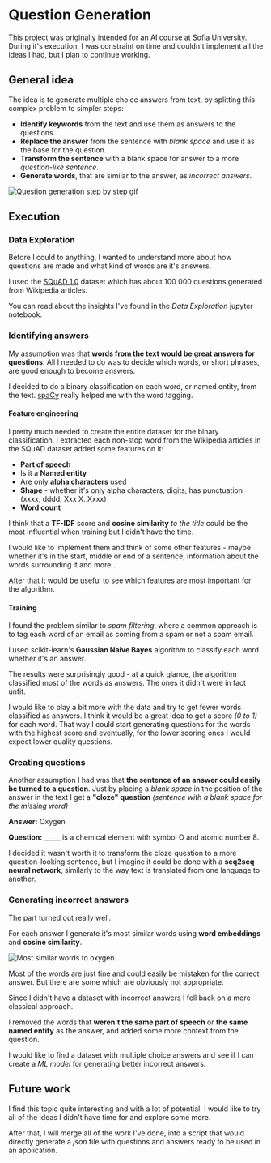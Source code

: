 #  Question Generation
This project was originally intended for an AI course at Sofia University. During it's execution, I was constraint on time and couldn't implement all the ideas I had, but I plan to continue working.

## General idea
The idea is to generate multiple choice answers from text, by splitting this complex problem to simpler steps:

 - **Identify keywords** from the text and use them as answers to the questions.
 - **Replace the answer** from the sentence with *blank space* and use it as the base for the question.
 - **Transform the sentence** with a blank space for answer to a more *question-like sentence*.
 - **Generate words**, that are similar to the answer, as *incorrect answers*.

![Question generation step by step gif](https://media.giphy.com/media/1n4JPydITD3mGvTZBZ/giphy.gif)

## Execution

### Data Exploration
Before I could to anything, I wanted to understand more about how questions are made and what kind of words are it's answers.

I used the [SQuAD 1.0](https://rajpurkar.github.io/SQuAD-explorer/) dataset which has about 100 000 questions generated from Wikipedia articles.

You can read about the insights I've found in the *Data Exploration* jupyter notebook.

### Identifying answers
My assumption was that **words from the text would be great answers for questions**. All I needed to do was to decide which words, or short phrases, are good enough to become answers.

I decided to do a binary classification on each word, or named entity, from the text. [spaCy](https://spacy.io/) really helped me with the word tagging.

#### Feature engineering
I pretty much needed to create the entire dataset for the binary classification. 
I extracted each non-stop word from the Wikipedia articles in the SQuAD dataset added some features on it:

 - **Part of speech**
 - Is it a **Named entity**
 - Are only **alpha characters** used
 - **Shape** - whether it's only alpha characters, digits, has punctuation (xxxx, dddd, Xxx X. Xxxx)
 - **Word count**

I think that a **TF-IDF** score and **cosine similarity** *to the title* could be the most influential when training but I didn't have the time.

I would like to implement them and think of some other features - maybe whether it's in the start, middle or end of a sentence,  information about the words surrounding it and more... 

After that it would be useful to see which features are most important for the algorithm.

#### Training
I found the problem similar to *spam filtering*, where a common approach is to tag each word of an email as coming from a spam or not a spam email.

I used scikit-learn's **Gaussian Naive Bayes** algorithm to classify each word whether it's an answer.

The results were surprisingly good - at a quick glance, the algorithm classified most of the words as answers. The ones it didn't were in fact unfit.

I would like to play a bit more with the data and try to get fewer words classified as answers. I think it would be a great idea to get a score *(0 to 1)* for each word. That way I could start generating questions for the words with the highest score and eventually, for the lower scoring ones I would expect lower quality questions.

### Creating questions
Another assumption I had was that **the sentence of an answer could easily be turned to a question**. Just by placing a *blank space* in the position of the answer in the text I get a **"cloze" question** *(sentence with a blank space for the missing word)*

**Answer:** 
Oxygen

**Question:**
 \_____ is a chemical element with symbol O and atomic number 8.

I decided it wasn't worth it to transform the cloze question to a more question-looking sentence, but I imagine it could be done with a **seq2seq neural network**, similarly to the way text is translated from one language to another.

### Generating incorrect answers
The part turned out really well. 

For each answer I generate it's most similar words using **word embeddings** and **cosine similarity**.

![Most similar words to oxygen](https://i.gyazo.com/175b9f86b3defc0798800cb06169cc3f.png)

Most of the words are just fine and could easily be mistaken for the correct answer. But there are some which are obviously not appropriate.

Since I didn't have a dataset with incorrect answers I fell back on a more classical approach.

I removed the words that **weren't the same part of speech** or **the same named entity** as the answer, and added some more context from the question.

I would like to find a dataset with multiple choice answers and see if I can create a *ML model* for generating better incorrect answers.

## Future work
I find this topic quite interesting and with a lot of potential. I would like to try all of the ideas I didn't have time for and explore some more.  

After that, I will merge all of the work I've done, into a script that would directly generate a *json* file with questions and answers ready to be used in an application. 
